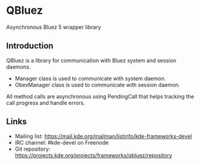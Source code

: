 # QBluez

Asynchronous Bluez 5 wrapper library

## Introduction

QBluez is a library for communication with Bluez system and session daemons.

<ul>
  <li>Manager class is used to communicate with system daemon.</li>
  <li>ObexManager class is used to communicate with session daemon.</li>
</ul>

All method calls are asynchronous using PendingCall that helps
tracking the call progress and handle errors.

## Links

- Mailing list: <https://mail.kde.org/mailman/listinfo/kde-frameworks-devel>
- IRC channel: \#kde-devel on Freenode
- Git repository: <https://projects.kde.org/projects/frameworks/qbluez/repository>

